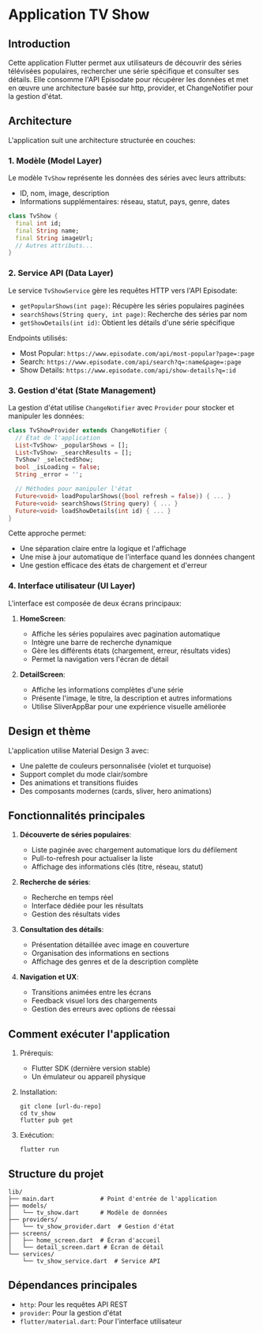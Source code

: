 # Application TV Show

## Introduction

Cette application Flutter permet aux utilisateurs de découvrir des séries télévisées populaires, rechercher une série spécifique et consulter ses détails. Elle consomme l'API Episodate pour récupérer les données et met en œuvre une architecture basée sur http, provider, et ChangeNotifier pour la gestion d'état.

## Architecture

L'application suit une architecture structurée en couches:

### 1. Modèle (Model Layer)

Le modèle `TvShow` représente les données des séries avec leurs attributs:
- ID, nom, image, description
- Informations supplémentaires: réseau, statut, pays, genre, dates

```dart
class TvShow {
  final int id;
  final String name;
  final String imageUrl;
  // Autres attributs...
}
```

### 2. Service API (Data Layer)

Le service `TvShowService` gère les requêtes HTTP vers l'API Episodate:
- `getPopularShows(int page)`: Récupère les séries populaires paginées
- `searchShows(String query, int page)`: Recherche des séries par nom
- `getShowDetails(int id)`: Obtient les détails d'une série spécifique

Endpoints utilisés:
- Most Popular: `https://www.episodate.com/api/most-popular?page=:page`
- Search: `https://www.episodate.com/api/search?q=:name&page=:page`
- Show Details: `https://www.episodate.com/api/show-details?q=:id`

### 3. Gestion d'état (State Management)

La gestion d'état utilise `ChangeNotifier` avec `Provider` pour stocker et manipuler les données:

```dart
class TvShowProvider extends ChangeNotifier {
  // État de l'application
  List<TvShow> _popularShows = [];
  List<TvShow> _searchResults = [];
  TvShow? _selectedShow;
  bool _isLoading = false;
  String _error = '';

  // Méthodes pour manipuler l'état
  Future<void> loadPopularShows({bool refresh = false}) { ... }
  Future<void> searchShows(String query) { ... }
  Future<void> loadShowDetails(int id) { ... }
}
```

Cette approche permet:
- Une séparation claire entre la logique et l'affichage
- Une mise à jour automatique de l'interface quand les données changent
- Une gestion efficace des états de chargement et d'erreur

### 4. Interface utilisateur (UI Layer)

L'interface est composée de deux écrans principaux:

1. **HomeScreen**:
   - Affiche les séries populaires avec pagination automatique
   - Intègre une barre de recherche dynamique
   - Gère les différents états (chargement, erreur, résultats vides)
   - Permet la navigation vers l'écran de détail

2. **DetailScreen**:
   - Affiche les informations complètes d'une série
   - Présente l'image, le titre, la description et autres informations
   - Utilise SliverAppBar pour une expérience visuelle améliorée

## Design et thème

L'application utilise Material Design 3 avec:
- Une palette de couleurs personnalisée (violet et turquoise)
- Support complet du mode clair/sombre
- Des animations et transitions fluides
- Des composants modernes (cards, sliver, hero animations)

## Fonctionnalités principales

1. **Découverte de séries populaires**:
   - Liste paginée avec chargement automatique lors du défilement
   - Pull-to-refresh pour actualiser la liste
   - Affichage des informations clés (titre, réseau, statut)

2. **Recherche de séries**:
   - Recherche en temps réel
   - Interface dédiée pour les résultats
   - Gestion des résultats vides

3. **Consultation des détails**:
   - Présentation détaillée avec image en couverture
   - Organisation des informations en sections
   - Affichage des genres et de la description complète

4. **Navigation et UX**:
   - Transitions animées entre les écrans
   - Feedback visuel lors des chargements
   - Gestion des erreurs avec options de réessai

## Comment exécuter l'application

1. Prérequis:
   - Flutter SDK (dernière version stable)
   - Un émulateur ou appareil physique

2. Installation:
   ```
   git clone [url-du-repo]
   cd tv_show
   flutter pub get
   ```

3. Exécution:
   ```
   flutter run
   ```

## Structure du projet

```
lib/
├── main.dart             # Point d'entrée de l'application
├── models/
│   └── tv_show.dart      # Modèle de données
├── providers/
│   └── tv_show_provider.dart  # Gestion d'état
├── screens/
│   ├── home_screen.dart  # Écran d'accueil
│   └── detail_screen.dart # Écran de détail
└── services/
    └── tv_show_service.dart  # Service API
```

## Dépendances principales

- `http`: Pour les requêtes API REST
- `provider`: Pour la gestion d'état
- `flutter/material.dart`: Pour l'interface utilisateur
